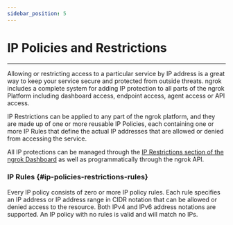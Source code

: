 ```yaml
---
sidebar_position: 5
---
```


# IP Policies and Restrictions
--------------

Allowing or restricting access to a particular service by IP address is a great way to keep your service secure and protected from outside threats. ngrok includes a complete system for adding IP protection to all parts of the ngrok Platform including dashboard access, endpoint access, agent access or API access.

IP Restrictions can be applied to any part of the ngrok platform, and they are made up of one or more reusable IP Policies, each containing one or more IP Rules that define the actual IP addresses that are allowed or denied from accessing the service.

All IP protections can be managed through the [IP Restrictions section of the ngrok Dashboard](https://dashboard.ngrok.com/security/ip-restrictions) as well as programmatically through the ngrok API.

### IP Rules {#ip-policies-restrictions-rules}

Every IP policy consists of zero or more IP policy rules. Each rule specifies an IP address or IP address range in CIDR notation that can be allowed or denied access to the resource. Both IPv4 and IPv6 address notations are supported. An IP policy with no rules is valid and will match no IPs.
